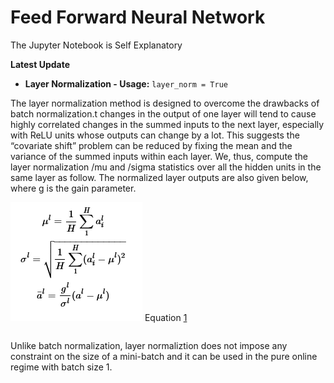 # Feed Forward Neural Network

The Jupyter Notebook is Self Explanatory

**Latest Update**

- **Layer Normalization - Usage:**  ```layer_norm = True
                                    ```   
  
The layer normalization method is designed to overcome the drawbacks of batch normalization.t changes in the output of one layer will tend to cause highly correlated changes in the
summed inputs to the next layer, especially with ReLU units whose outputs can change by a lot.
This suggests the “covariate shift” problem can be reduced by fixing the mean and the variance of
the summed inputs within each layer. We, thus, compute the layer normalization /mu and /sigma statistics over all
the hidden units in the same layer as follow. The normalized layer outputs are also given below, where g is the gain parameter.

![](Images/layer_norm.PNG)
Equation [1](https://docs.google.com/document/d/1Iw_TUijQ-C6F0M3mWWco8_rDiuEblKvtr8mCB3ITLas/edit#bookmark=id.ih4sqznq0mj9)
  ```H - Number of Neurons in Layer l
   ```

Unlike batch normalization,
layer normaliztion does not impose any constraint on the size of a mini-batch and it can be used in
the pure online regime with batch size 1.
